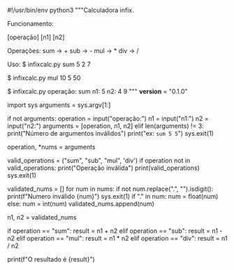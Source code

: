#!/usr/bin/env python3
"""Calculadora infix.

Funcionamento:

[operação] [n1] [n2]

Operações:
sum -> +
sub -> -
mul -> *
div -> /

Uso:
$ infixcalc.py sum 5 2
7

$ infixcalc.py mul 10 5
50

$ infixcalc.py
operação: sum
n1: 5
n2: 4
9
"""
__version__ = "0.1.0"

import sys
arguments = sys.argv[1:]


if not arguments:
    operation = input("operação:")
    n1 = input("n1:")
    n2 = input("n2:")
    arguments = [operation, n1, n2]
elif len(arguments) != 3:
    print("Número de argumentos inválidos")
    print("ex: `sum 5 5`")
    sys.exit(1)

operation, *nums = arguments

valid_operations = ("sum", "sub", "mul", 'div')
if operation not in valid_operations:
    print("Operação inválida")
    print(valid_operations)
    sys.exit(1)

validated_nums = []
for num in nums:
    if not num.replace(".", "").isdigit():
        print(f"Numero inválido {num}")
        sys.exit(1)
    if "." in num:
        num = float(num)
    else:
        num = int(num)
    validated_nums.append(num)
    
n1, n2 = validated_nums


if operation == "sum":
    result = n1 + n2
elif operation == "sub":
    result = n1 - n2
elif operation == "mul":
    result = n1 * n2
elif operation == "div":
    result = n1 / n2

print(f"O resultado é {result}")